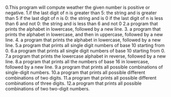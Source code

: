 0.This program will compute weather the given number is positive or negative.
1.if the last digit of n is greater than 5: the string and is greater than 5
if the last digit of n is 0: the string and is 0
if the last digit of n is less than 6 and not 0: the string and is less than 6 and not 0
2.a program that prints the alphabet in lowercase, followed by a new line.
3. a program that prints the alphabet in lowercase, and then in uppercase, followed by a new line.
4. a program that prints the alphabet in lowercase, followed by a new line.
5.a program that prints all single digit numbers of base 10 starting from 0.
6.a program that prints all single digit numbers of base 10 starting from 0.
7.a program that prints the lowercase alphabet in reverse, followed by a new line.
8.a program that prints all the numbers of base 16 in lowercase, followed by a new line.
9.a program that prints all possible combinations of single-digit numbers.
10.a program that prints all possible different combinations of two digits.
11.a program that prints all possible different combinations of three digits.
12.a program that prints all possible combinations of two two-digit numbers.